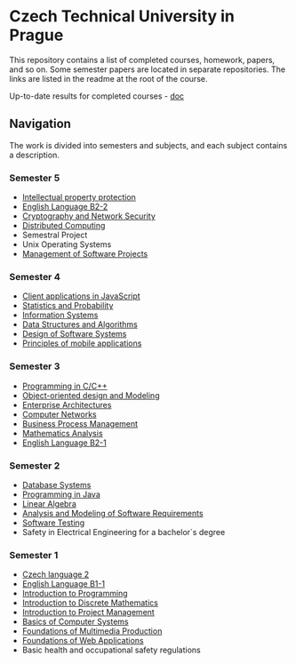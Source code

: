 # Czech Technical University in Prague

This repository contains a list of completed courses, homework, papers, and so on. Some semester papers are located in separate repositories. The links are listed in the readme at the root of the course.

Up-to-date results for completed courses - [doc](/Study_Results_Citarovič_Mikita_Aljaksandravič.pdf)

## Navigation

The work is divided into semesters and subjects, and each subject contains a description.

### Semester 5

- [Intellectual property protection](https://moodle.fel.cvut.cz/local/kos/pages/course/info.php?code=A0B32ODV&semester=)
- [English Language B2-2](https://moodle.fel.cvut.cz/local/kos/pages/course/info.php?code=B0B04B22&semester=)
- [Cryptography and Network Security](https://moodle.fel.cvut.cz/local/kos/pages/course/info.php?code=B0M32KSB&semester=)
- [Distributed Computing](/5_semester/Distributed%20Computing)
- Semestral Project
- Unix Operating Systems
- [Management of Software Projects](/5_semester/Management20of20Software20Projects)

### Semester 4

- [Client applications in JavaScript](/4_semester/Client%20applications%20in%20JavaScript)
- [Statistics and Probability](https://math.fel.cvut.cz/en/people/heliskat/01pst.html)
- [Information Systems](https://moodle.fel.cvut.cz/local/kos/pages/course/info.php?code=B6B16INS&semester=)
- [Data Structures and Algorithms](/4_semester/Data%20Structures%20and%20Algorithms)
- [Design of Software Systems](/4_semester/Design%20of%20Software%20Systems)
- [Principles of mobile applications](/4_semester/Principles%20of%20mobile%20applications)

### Semester 3

- [Programming in C/C++](/3_semester/Programming%20in%20C%20C%2B%2B)
- [Object-oriented design and Modeling](/3_semester/Object-oriented%20design%20and%20Modeling)
- [Enterprise Architectures](/3_semester/Enterprise%20Architectures)
- [Computer Networks](https://intranet.fel.cvut.cz/en/education/bk/predmety/31/30/p3130806.html)
- [Business Process Management](https://intranet.fel.cvut.cz/en/education/bk/predmety/31/32/p3132406.html)
- [Mathematics Analysis](https://intranet.fel.cvut.cz/en/education/bk/predmety/31/30/p3130506.html)
- [English Language B2-1](https://intranet.fel.cvut.cz/en/education/bk/predmety/46/87/p4687606.html)

### Semester 2

- [Database Systems](/2_semester/Database%20Systems)
- [Programming in Java](/2_semester/Programming%20in%20Java)
- [Linear Algebra](https://intranet.fel.cvut.cz/en/education/bk/predmety/31/29/p3129806.html)
- [Analysis and Modeling of Software Requirements](/2_semester/Analysis%20and%20Modeling%20of%20Software%20Requirements)
- [Software Testing](/2_semester/Software%20Testing)
- Safety in Electrical Engineering for a bachelor´s degree

### Semester 1

- [Czech language 2](https://intranet.fel.cvut.cz/en/education/bk/predmety/12/55/p12550904.html)
- [English Language B1-1](https://intranet.fel.cvut.cz/en/education/bk/predmety/46/87/p4687406.html)
- [Introduction to Programming](/1_semester/Introduction%20to%20Programming/)
- [Introduction to Discrete Mathematics](https://intranet.fel.cvut.cz/en/education/bk/predmety/31/29/p3129206.html)
- [Introduction to Project Management](https://intranet.fel.cvut.cz/en/education/bk/predmety/66/26/p6626306.html)
- [Basics of Computer Systems](https://intranet.fel.cvut.cz/en/education/bk/predmety/31/29/p3129306.html)
- [Foundations of Multimedia Production](https://intranet.fel.cvut.cz/en/education/bk/predmety/31/29/p3129006.html)
- [Foundations of Web Applications](/1_semester/Foundations%20of%20Web%20Applications/)
- Basic health and occupational safety regulations
